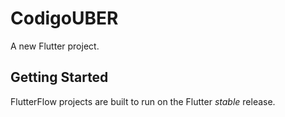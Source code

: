 # CodigoUBER

A new Flutter project.

## Getting Started

FlutterFlow projects are built to run on the Flutter _stable_ release.
